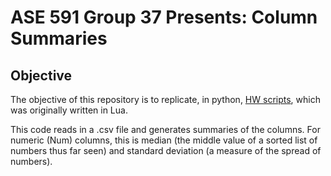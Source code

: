 # ASE 591 Group 37 Presents: Column Summaries

## Objective
The objective of this repository is to replicate, in python, [HW scripts](https://github.com/txt/ase23), which was originally written in Lua. 

This code reads in a .csv file and generates summaries of the columns. For numeric (Num) columns, this is median (the middle value of a sorted list of numbers thus far seen) and standard deviation (a measure of the spread of numbers).
